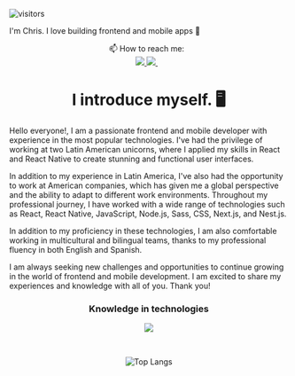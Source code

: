 
![visitors](https://komarev.com/ghpvc/?username=ccontarino&label=Visitors)

I'm Chris. I love building frontend and mobile apps :raised_hands: 

<div align="center">
<div>
     📫 How to reach me:&nbsp;&nbsp; 
</div>
<a href="https://www.linkedin.com/in/christian-contarino/">
     <img src="https://img.shields.io/badge/linkedin-%230077B5.svg?&style=for-the-badge&logo=linkedin&logoColor=white" />
  </a>
  <a href="mailto:ccontarino@gmail.com?subject=Hi Chris!">
     <img src="https://img.shields.io/badge/Gmail-FF0000.svg?&style=for-the-badge&logo=gmail&logoColor=white" />
  </a>&nbsp;&nbsp;  
     </div>
<h1 align="center">
 I introduce myself.  🖥️
</h1>
Hello everyone!, I am a passionate frontend and mobile developer with experience in the most popular technologies. I've had the privilege of working at two Latin American unicorns, where I applied my skills in React and React Native to create stunning and functional user interfaces.

In addition to my experience in Latin America, I've also had the opportunity to work at American companies, which has given me a global perspective and the ability to adapt to different work environments. Throughout my professional journey, I have worked with a wide range of technologies such as React, React Native, JavaScript, Node.js, Sass, CSS, Next.js, and Nest.js.

In addition to my proficiency in these technologies, I am also comfortable working in multicultural and bilingual teams, thanks to my professional fluency in both English and Spanish.

I am always seeking new challenges and opportunities to continue growing in the world of frontend and mobile development. I am excited to share my experiences and knowledge with all of you. Thank you!


<h3 align="center">Knowledge in technologies</h3>
<div align="center">
  <img src="https://skillicons.dev/icons?i=html,css,bootstrap,sass,js,ts,react,nodejs,nextjs,java,tailwind,mongodb,mysql,figma,ps,postman,jquery,kubernetes,linux,materialui,maven,nestjs,nginx,redux,regex,webpack,workers,raspberrypi,angular,apollo,graphql,gulp,nextjs,jest,tailwind,vercel,postgres,jenkins,docker,aws,gcp" />

</div>

&nbsp;&nbsp; 
<div align="center">

![Top Langs](https://github-readme-stats.vercel.app/api/top-langs/?username=ccontarino&bg_color=082032&hide_border=true&title_color=EEEEEE&text_color=EEEEEE&icon_color=ff006c&count_private=true)

</div>

<!--
**ccontarino/ccontarino** is a ✨ _special_ ✨ repository because its `README.md` (this file) appears on your GitHub profile.
[![Connect on LinkedIn](https://img.shields.io/badge/--linkedin?label=LinkedIn&logo=LinkedIn&style=social)](https://www.linkedin.com/in/christian-contarino)
Here are some ideas to get you started:
- 🔭 I’m currently working on ...
- 🌱 I’m currently learning ...
- 👯 I’m looking to collaborate on ...
- 🤔 I’m looking for help with ...
- 💬 Ask me about ...
- 📫 How to reach me: ...
- 😄 Pronouns: ...
- ⚡ Fun fact: ...
-->
